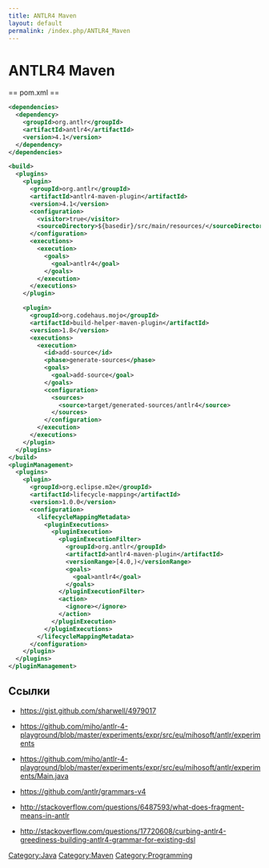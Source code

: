 ```yaml
---
title: ANTLR4 Maven
layout: default
permalink: /index.php/ANTLR4_Maven
---
```


# ANTLR4 Maven


== pom.xml == 

```xml
<dependencies>
  <dependency>
    <groupId>org.antlr</groupId>
    <artifactId>antlr4</artifactId>
    <version>4.1</version>
  </dependency>
</dependencies>  

<build>
  <plugins>
    <plugin>
      <groupId>org.antlr</groupId>
      <artifactId>antlr4-maven-plugin</artifactId>
      <version>4.1</version>
      <configuration>
        <visitor>true</visitor>
        <sourceDirectory>${basedir}/src/main/resources/</sourceDirectory>
      </configuration>
      <executions>
        <execution>
          <goals>
            <goal>antlr4</goal>
          </goals>
        </execution>
      </executions>
    </plugin>

    <plugin>
      <groupId>org.codehaus.mojo</groupId>
      <artifactId>build-helper-maven-plugin</artifactId>
      <version>1.8</version>
      <executions>
        <execution>
          <id>add-source</id>
          <phase>generate-sources</phase>
          <goals>
            <goal>add-source</goal>
          </goals>
          <configuration>
            <sources>
              <source>target/generated-sources/antlr4</source>
            </sources>
          </configuration>
        </execution>
      </executions>
    </plugin>
  </plugins>
</build>
<pluginManagement>
  <plugins>
    <plugin>
      <groupId>org.eclipse.m2e</groupId>
      <artifactId>lifecycle-mapping</artifactId>
      <version>1.0.0</version>
      <configuration>
        <lifecycleMappingMetadata>
          <pluginExecutions>
            <pluginExecution>
              <pluginExecutionFilter>
                <groupId>org.antlr</groupId>
                <artifactId>antlr4-maven-plugin</artifactId>
                <versionRange>[4.0,)</versionRange>
                <goals>
                  <goal>antlr4</goal>
                </goals>
              </pluginExecutionFilter>
              <action>
                <ignore></ignore>
              </action>
            </pluginExecution>
          </pluginExecutions>
        </lifecycleMappingMetadata>
      </configuration>
    </plugin>
  </plugins>
</pluginManagement>
```


## Ссылки
- https://gist.github.com/sharwell/4979017

- https://github.com/miho/antlr-4-playground/blob/master/experiments/expr/src/eu/mihosoft/antlr/experiments
- https://github.com/miho/antlr-4-playground/blob/master/experiments/expr/src/eu/mihosoft/antlr/experiments/Main.java

- https://github.com/antlr/grammars-v4

- http://stackoverflow.com/questions/6487593/what-does-fragment-means-in-antlr
- http://stackoverflow.com/questions/17720608/curbing-antlr4-greediness-building-antlr4-grammar-for-existing-dsl


[Category:Java](Category_Java) [Category:Maven](Category_Maven) [Category:Programming](Category_Programming)